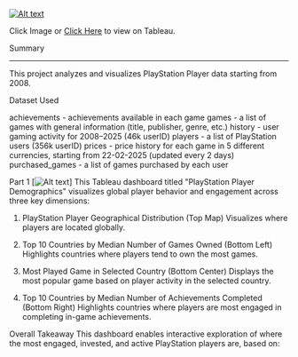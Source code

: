 [![Alt text](https://github.com/sputnik-h/Tableau-PlayStation-Player-Analysis/blob/main/images/icon-tableau.png)](https://public.tableau.com/app/profile/yixuan.liu2688/viz/PlayStationPlayerAnalytics/Dashboard2)

Click Image or [Click Here](https://public.tableau.com/app/profile/yixuan.liu2688/viz/PlayStationPlayerAnalytics/Dashboard2) to view on Tableau.

Summary

---

This project analyzes and visualizes PlayStation Player data starting from 2008. 

Dataset Used

achievements - achievements available in each game
games - a list of games with general information (title, publisher, genre, etc.)
history - user gaming activity for 2008–2025 (46k userID)
players - a list of PlayStation users (356k userID)
prices - price history for each game in 5 different currencies, starting from 22-02-2025 (updated every 2 days)
purchased_games - a list of games purchased by each user

Part 1
[![Alt text](https://github.com/sputnik-h/Tableau-PlayStation-Player-Analysis/blob/main/images/demographics.png)]
This Tableau dashboard titled "PlayStation Player Demographics" visualizes global player behavior and engagement across three key dimensions:

1. PlayStation Player Geographical Distribution (Top Map)
Visualizes where players are located globally.


2. Top 10 Countries by Median Number of Games Owned (Bottom Left)
Highlights countries where players tend to own the most games.

3. Most Played Game in Selected Country (Bottom Center)
Displays the most popular game based on player activity in the selected country.

4. Top 10 Countries by Median Number of Achievements Completed (Bottom Right)
Highlights countries where players are most engaged in completing in-game achievements.

Overall Takeaway
This dashboard enables interactive exploration of where the most engaged, invested, and active PlayStation players are, based on:

